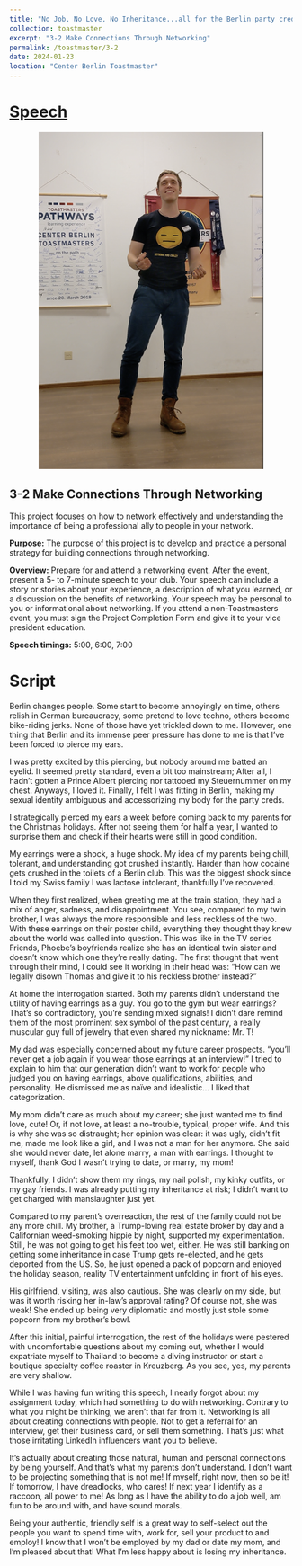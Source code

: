 ```yaml
---
title: "No Job, No Love, No Inheritance...all for the Berlin party creds 💍"
collection: toastmaster
excerpt: "3-2 Make Connections Through Networking"
permalink: /toastmaster/3-2
date: 2024-01-23
location: "Center Berlin Toastmaster"
---
```


# [Speech](https://drive.google.com/file/d/1UJoDULPCv0_TUE5zDhORQxVfMx0uGj1F/view?usp=sharing)


<center><img src="/images/toastmaster/tm_32.png" width="400" height="600" /></center>


## 3-2 Make Connections Through Networking

This project focuses on how to network effectively and understanding the importance of being a professional ally to people in your network.

**Purpose:** The purpose of this project is to develop and practice a personal strategy for building connections through networking.

**Overview:** Prepare for and attend a networking event. After the event, present a 5- to 7-minute speech to your club. Your speech can include a story or stories about your experience, a description of what you learned, or a discussion on the benefits of networking. Your speech may be personal to you or informational about networking. If you attend a non-Toastmasters event, you must sign the Project Completion Form and give it to your vice president education.

**Speech timings:** 5:00, 6:00, 7:00

# Script

Berlin changes people. Some start to become annoyingly on time, others relish in German bureaucracy, some pretend to love techno, others become bike-riding jerks. None of those have yet trickled down to me. However, one thing that Berlin and its immense peer pressure has done to me is that I’ve been forced to pierce my ears.
 
I was pretty excited by this piercing, but nobody around me batted an eyelid. It seemed pretty standard, even a bit too mainstream; After all, I hadn’t gotten a Prince Albert piercing nor tattooed my Steuernummer on my chest. Anyways, I loved it. Finally, I felt I was fitting in Berlin, making my sexual identity ambiguous and accessorizing my body for the party creds.
 
I strategically pierced my ears a week before coming back to my parents for the Christmas holidays. After not seeing them for half a year, I wanted to surprise them and check if their hearts were still in good condition.
 
My earrings were a shock, a huge shock. My idea of my parents being chill, tolerant, and understanding got crushed instantly. Harder than how cocaine gets crushed in the toilets of a Berlin club. This was the biggest shock since I told my Swiss family I was lactose intolerant, thankfully I’ve recovered.
 
When they first realized, when greeting me at the train station, they had a mix of anger, sadness, and disappointment. You see, compared to my twin brother, I was always the more responsible and less reckless of the two. With these earrings on their poster child, everything they thought they knew about the world was called into question. This was like in the TV series Friends, Phoebe’s boyfriends realize she has an identical twin sister and doesn’t know which one they’re really dating. The first thought that went through their mind, I could see it working in their head was: “How can we legally disown Thomas and give it to his reckless brother instead?” 
 
At home the interrogation started. Both my parents didn’t understand the utility of having earrings as a guy. You go to the gym but wear earrings? That’s so contradictory, you’re sending mixed signals! I didn’t dare remind them of the most prominent sex symbol of the past century, a really muscular guy full of jewelry that even shared my nickname: Mr. T!
 
My dad was especially concerned about my future career prospects. “you’ll never get a job again if you wear those earrings at an interview!” I tried to explain to him that our generation didn’t want to work for people who judged you on having earrings, above qualifications, abilities, and personality. He dismissed me as naïve and idealistic… I liked that categorization.
 
My mom didn’t care as much about my career; she just wanted me to find love, cute! Or, if not love, at least a no-trouble, typical, proper wife. And this is why she was so distraught; her opinion was clear: it was ugly, didn’t fit me, made me look like a girl, and I was not a man for her anymore. She said she would never date, let alone marry, a man with earrings. I thought to myself, thank God I wasn’t trying to date, or marry, my mom!
 
Thankfully, I didn’t show them my rings, my nail polish, my kinky outfits, or my gay friends. I was already putting my inheritance at risk; I didn’t want to get charged with manslaughter just yet.
 
Compared to my parent’s overreaction, the rest of the family could not be any more chill. My brother, a Trump-loving real estate broker by day and a Californian weed-smoking hippie by night, supported my experimentation. Still, he was not going to get his feet too wet, either. He was still banking on getting some inheritance in case Trump gets re-elected, and he gets deported from the US. So, he just opened a pack of popcorn and enjoyed the holiday season, reality TV entertainment unfolding in front of his eyes.
 
His girlfriend, visiting, was also cautious. She was clearly on my side, but was it worth risking her in-law’s approval rating? Of course not, she was weak! She ended up being very diplomatic and mostly just stole some popcorn from my brother’s bowl.
 
After this initial, painful interrogation, the rest of the holidays were pestered with uncomfortable questions about my coming out, whether I would expatriate myself to Thailand to become a diving instructor or start a boutique specialty coffee roaster in Kreuzberg. As you see, yes, my parents are very shallow.
 
While I was having fun writing this speech, I nearly forgot about my assignment today, which had something to do with networking. Contrary to what you might be thinking, we aren’t that far from it. Networking is all about creating connections with people. Not to get a referral for an interview, get their business card, or sell them something. That’s just what those irritating LinkedIn influencers want you to believe.
 
It’s actually about creating those natural, human and personal connections by being yourself. And that’s what my parents don’t understand. I don’t want to be projecting something that is not me! If myself, right now, then so be it! If tomorrow, I have dreadlocks, who cares! If next year I identify as a raccoon, all power to me! As long as I have the ability to do a job well, am fun to be around with, and have sound morals.
 
Being your authentic, friendly self is a great way to self-select out the people you want to spend time with, work for, sell your product to and employ! I know that I won’t be employed by my dad or date my mom, and I’m pleased about that! What I’m less happy about is losing my inheritance.
